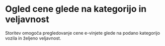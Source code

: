 # Ogled cene glede na kategorijo in veljavnost

Storitev omogoča pregledovanje cene e-vinjete glede na podano kategorijo vozila in željeno veljavnost.


